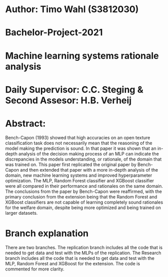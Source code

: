 # Author: Timo Wahl (S3812030)
# Bachelor-Project-2021
# Machine learning systems rationale analysis
# Daily Supervisor: C.C. Steging & Second Assesor: H.B. Verheij

# Abstract:
Bench-Capon (1993) showed that high accuracies on an open texture classification task does not necessarily mean that the reasoning of the model making the prediction is sound. In that paper it was shown that an in-depth analysis of the decision making process of an MLP can indicate the discrepancies in the models understanding, or rationale, of the domain that was trained on. This paper first replicated the original paper by Bench-Capon and then extended that paper with a more in-depth analysis of the domain, new machine learning systems and improved hyperparameter optimization. The MLP, Random Forest classifier and XGBoost classifier were all compared in their performance and rationales on the same domain. The conclusions from the paper by Bench-Capon were reaffirmed, with the primary conclusion from the extension being that the Random Forest and XGBoost classifiers are not capable of learning completely sound rationales for the welfare domain, despite being more optimized and being trained on larger datasets.

# Branch explanation
There are two branches. The replication branch includes all the code that is needed to get data and test with the MLPs of the replication. The Research branch includes all the code that is needed to get data and test with the MLP, Random Forest and XGBoost for the extension. The code is commented for more clarity.

